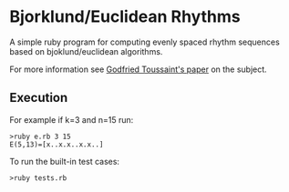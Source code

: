 # Bjorklund/Euclidean Rhythms
A simple ruby program for computing evenly spaced rhythm sequences based on bjoklund/euclidean algorithms.

For more information see [Godfried Toussaint's paper](http://cgm.cs.mcgill.ca/~godfried/publications/banff.pdf) on the subject.

## Execution

For example if k=3 and n=15 run:
```
>ruby e.rb 3 15
E(5,13)=[x..x.x..x.x..]
```

To run the built-in test cases:
```
>ruby tests.rb
```

